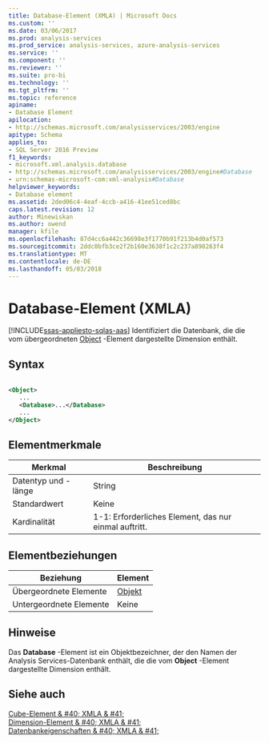 ```yaml
---
title: Database-Element (XMLA) | Microsoft Docs
ms.custom: ''
ms.date: 03/06/2017
ms.prod: analysis-services
ms.prod_service: analysis-services, azure-analysis-services
ms.service: ''
ms.component: ''
ms.reviewer: ''
ms.suite: pro-bi
ms.technology: ''
ms.tgt_pltfrm: ''
ms.topic: reference
apiname:
- Database Element
apilocation:
- http://schemas.microsoft.com/analysisservices/2003/engine
apitype: Schema
applies_to:
- SQL Server 2016 Preview
f1_keywords:
- microsoft.xml.analysis.database
- http://schemas.microsoft.com/analysisservices/2003/engine#Database
- urn:schemas-microsoft-com:xml-analysis#Database
helpviewer_keywords:
- Database element
ms.assetid: 2ded06c4-4eaf-4ccb-a416-41ee51ced8bc
caps.latest.revision: 12
author: Minewiskan
ms.author: owend
manager: kfile
ms.openlocfilehash: 87d4cc6a442c36698e3f1770b91f213b4d0af573
ms.sourcegitcommit: 2ddc0bfb3ce2f2b160e3638f1c2c237a898263f4
ms.translationtype: MT
ms.contentlocale: de-DE
ms.lasthandoff: 05/03/2018
---
```

# <a name="database-element-xmla"></a>Database-Element (XMLA)
[!INCLUDE[ssas-appliesto-sqlas-aas](../../../includes/ssas-appliesto-sqlas-aas.md)]
  Identifiziert die Datenbank, die die vom übergeordneten [Object](../../../analysis-services/xmla/xml-elements-properties/object-element-dimension-xmla.md) -Element dargestellte Dimension enthält.  
  
## <a name="syntax"></a>Syntax  
  
```xml  
  
<Object>  
   ...  
   <Database>...</Database>  
   ...  
</Object>  
```  
  
## <a name="element-characteristics"></a>Elementmerkmale  
  
|Merkmal|Beschreibung|  
|--------------------|-----------------|  
|Datentyp und -länge|String|  
|Standardwert|Keine|  
|Kardinalität|1-1: Erforderliches Element, das nur einmal auftritt.|  
  
## <a name="element-relationships"></a>Elementbeziehungen  
  
|Beziehung|Element|  
|------------------|-------------|  
|Übergeordnete Elemente|[Objekt](../../../analysis-services/xmla/xml-elements-properties/object-element-dimension-xmla.md)|  
|Untergeordnete Elemente|Keine|  
  
## <a name="remarks"></a>Hinweise  
 Das **Database** -Element ist ein Objektbezeichner, der den Namen der Analysis Services-Datenbank enthält, die die vom **Object** -Element dargestellte Dimension enthält.  
  
## <a name="see-also"></a>Siehe auch  
 [Cube-Element & #40; XMLA & #41;](../../../analysis-services/xmla/xml-elements-properties/cube-element-xmla.md)   
 [Dimension-Element & #40; XMLA & #41;](../../../analysis-services/xmla/xml-elements-properties/dimension-element-xmla.md)   
 [Datenbankeigenschaften & #40; XMLA & #41;](../../../analysis-services/xmla/xml-elements-properties/xml-elements-properties.md)  
  
  
